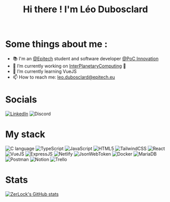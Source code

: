 <h1 align="center">Hi there ! I'm Léo Dubosclard</h1>
<br />

# Some things about me :
- 📚 I'm an [@Epitech](https://epitech.eu) student and software developer [@PoC Innovation](https://gitbub.com/PoCInnovation)
- 🔭 I’m currently working on [InterPlanetaryComputing](https://github.com/PoCInnovation/InterPlanetaryComputing) 🚀
- 🌱 I’m currently learning VueJS
- 📫 How to reach me: leo.dubosclard@epitech.eu

# Socials
<a href="https://linkedin.com/leo-dubosclard">![LinkedIn](https://img.shields.io/badge/LinkedIn-0077B5?style=for-the-badge&logo=linkedin&logoColor=white)</a>
<a>![Discord](https://img.shields.io/badge/Discord-7289DA?style=for-the-badge&logo=discord&logoColor=white)</a>

# My stack
![C language](https://img.shields.io/badge/c-%2300599C.svg?style=for-the-badge&logo=c&logoColor=white) ![TypeScript](https://img.shields.io/badge/TypeScript-007ACC?style=for-the-badge&logo=typescript&logoColor=white) ![JavaScript](https://img.shields.io/badge/JavaScript-323330?style=for-the-badge&logo=javascript&logoColor=white) ![HTML5](https://img.shields.io/badge/HTML5-E34F26?style=for-the-badge&logo=html5&logoColor=white) ![TailwindCSS](https://img.shields.io/badge/Tailwind_CSS-38B2AC?style=for-the-badge&logo=tailwind-css&logoColor=white) ![React](https://img.shields.io/badge/React-20232A?style=for-the-badge&logo=react&logoColor=white) ![VueJS](https://img.shields.io/badge/Vue.js-35495E?style=for-the-badge&logo=vue.js&logoColor=white) ![ExpressJS](https://img.shields.io/badge/Express.js-404D59?style=for-the-badge&logoColor=white) ![Netlify](https://img.shields.io/badge/Netlify-00C7B7?style=for-the-badge&logo=netlify&logoColor=white) ![JsonWebToken](https://img.shields.io/badge/json%20web%20tokens-323330?style=for-the-badge&logo=json-web-tokens&logoColor=white) ![Docker](https://img.shields.io/badge/docker-%230db7ed.svg?style=for-the-badge&logo=docker&logoColor=white) ![MariaDB](https://img.shields.io/badge/MariaDB-003545?style=for-the-badge&logo=mariadb&logoColor=white) ![Postman](https://img.shields.io/badge/Postman-FF6C37?style=for-the-badge&logo=postman&logoColor=white) ![Notion](https://img.shields.io/badge/Notion-%23000000.svg?style=for-the-badge&logo=notion&logoColor=white) ![Trello](https://img.shields.io/badge/Trello-0052CC?style=for-the-badge&logo=trello&logoColor=white)

# Stats
[![ZerLock's GitHub stats](https://github-readme-stats.vercel.app/api?username=ZerLock&theme=tokyonight)](https://github.com/ZerLock)

